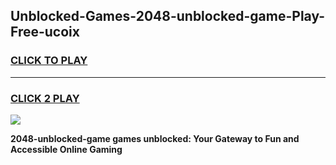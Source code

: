 
## Unblocked-Games-2048-unblocked-game-Play-Free-ucoix
<h3>
<a href="https://premium76.site?title=2048-unblocked-game&ref=23A">CLICK TO PLAY</a></h3>
<hr>

<h3>
<a href="https://premium76.site?title=2048-unblocked-game&ref=23A">CLICK 2 PLAY</a>
  
</h3>

<a href="https://premium76.site?title=2048-unblocked-game&ref=23A"><img src="https://clearcache.store/games.png"></a>


**2048-unblocked-game games unblocked: Your Gateway to Fun and Accessible Online Gaming**
